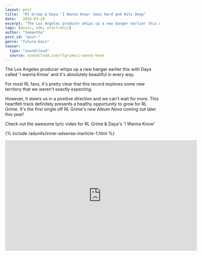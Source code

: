 ```yaml
---
layout: post
title:  "Rl Grime & Daya 'I Wanna Know' Goes Hard and Hits Deep"
date:   2018-03-28
excerpt: "The Los Angeles producer whips up a new banger earlier this with Daya called 'I wanna Know' and it's absolutely beautiful in every way. "
tags: [music, edm, electronic]
author: "Samantha"
post_id: "post-"
genre: "future-bass"
teaser:
  type: "soundcloud"
  source: soundcloud.com/rlgrime/i-wanna-know
---
```

The Los Angeles producer whips up a new banger earlier this with Daya called 'I wanna Know' and it's absolutely beautiful in every way.

For most RL fans, it's pretty clear that this record explores some new territory that we weren't exactly expecting.

However, it steers us in a positive direction and we can't wait for more. This heartfelt track definitely presents a healthy opportunity to grow for RL Grime. It's the first single off RL Grime's new Album _Nova_ coming out later this year!

Check out the awesome lyric video for RL Grime & Daya's 'I Wanna Know'

{% include /adunits/inner-adsense-inarticle-1.html %}

<iframe width="624" height="360" src="https://www.youtube.com/embed/T5oDPhLwDrA" frameborder="0" allow="autoplay; encrypted-media" allowfullscreen></iframe>
